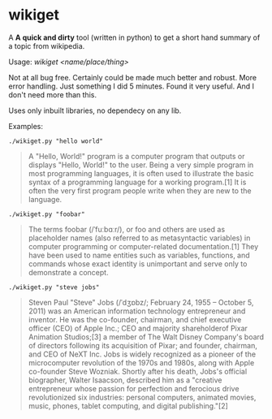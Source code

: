 # wikiget
A **A quick and dirty** tool (written in python) to get a short hand summary of a topic from wikipedia.

Usage: *wikiget <name/place/thing>*

Not at all bug free. Certainly could be made much better and robust. More error handling.
Just something I did 5 minutes. Found it very useful. And I don't need more than this.

Uses only inbuilt libraries, no dependecy on any lib.

Examples:


`./wikiget.py "hello world"`
> A "Hello, World!" program is a computer program that outputs or displays "Hello, World!" to the user. Being a very simple program in most programming languages, it is often used to illustrate the basic syntax of a programming language for a working program.[1] It is often the very first program people write when they are new to the language.

`./wikiget.py "foobar"`
> The terms foobar (/ˈfuːbɑːr/), or foo and others are used as placeholder names (also referred to as metasyntactic variables) in computer programming or computer-related documentation.[1] They have been used to name entities such as variables, functions, and commands whose exact identity is unimportant and serve only to demonstrate a concept.

`./wikiget.py "steve jobs"`
> Steven Paul "Steve" Jobs (/ˈdʒɒbz/; February 24, 1955&#160;– October 5, 2011) was an American information technology entrepreneur and inventor. He was the co-founder, chairman, and chief executive officer (CEO) of Apple Inc.; CEO and majority shareholderof Pixar Animation Studios;[3] a member of The Walt Disney Company's board of directors following its acquisition of Pixar; and founder, chairman, and CEO of NeXT Inc. Jobs is widely recognized as a pioneer of the microcomputer revolution of the 1970s and 1980s, along with Apple co-founder Steve Wozniak. Shortly after his death, Jobs's official biographer, Walter Isaacson, described him as a "creative entrepreneur whose passion for perfection and ferocious drive revolutionized six industries: personal computers, animated movies, music, phones, tablet computing, and digital publishing."[2]
